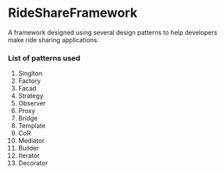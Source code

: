 # RideShareFramework
A framework designed using several design patterns to help developers make ride sharing applications.  
### List of patterns used
1. Singlton
2. Factory
3. Facad
4. Strategy
5. Observer
6. Proxy
7. Bridge
8. Template
9. CoR
10. Mediator
11. Builder
12. Iterator
13. Decorator

